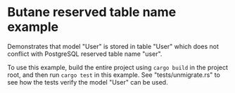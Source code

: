 # Butane reserved table name example

Demonstrates that model "User" is stored in table "User" which does not conflict
with PostgreSQL reserved table name "user".

To use this example, build the entire project using `cargo build` in the project root,
and then run `cargo test` in this example.  See "tests/unmigrate.rs" to see how the
tests verify the model "User" can be used.
